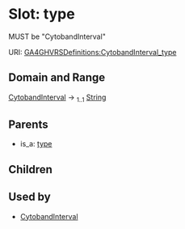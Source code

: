 
# Slot: type


MUST be "CytobandInterval"

URI: [GA4GHVRSDefinitions:CytobandInterval_type](GA4GHVRSDefinitionsCytobandInterval_type)


## Domain and Range

[CytobandInterval](CytobandInterval.md) &#8594;  <sub>1..1</sub> [String](types/String.md)

## Parents

 *  is_a: [type](type.md)

## Children


## Used by

 * [CytobandInterval](CytobandInterval.md)
